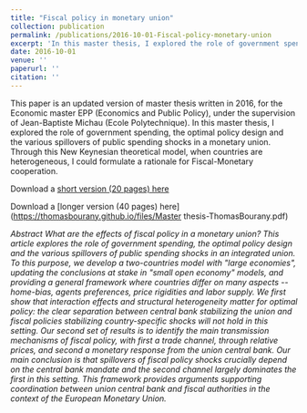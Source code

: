 ```yaml
---
title: "Fiscal policy in monetary union"
collection: publication
permalink: /publications/2016-10-01-Fiscal-policy-monetary-union
excerpt: 'In this master thesis, I explored the role of government spending, the optimal policy design and the various spillovers of public spending shocks in a monetary union.'
date: 2016-10-01
venue: ''
paperurl: ''
citation: ''
---
```


This paper is an updated version of master thesis written in 2016, for the Economic master EPP (Economics and Public Policy), under the supervision of Jean-Baptiste Michau (Ecole Polytechnique). In this master thesis, I explored the role of government spending, the optimal policy design and the various spillovers of public spending shocks in a monetary union. Through this New Keynesian theoretical model, when countries are heterogeneous, I could formulate a rationale for Fiscal-Monetary cooperation.

Download a [short version (20 pages) here](https://thomasbourany.github.io/files/Master-thesis-short10-Third-draft.pdf)

Download a [longer version (40 pages) here](https://thomasbourany.github.io/files/Master thesis-ThomasBourany.pdf)


*Abstract*
<i> What are the effects of fiscal policy in a monetary union? This article explores the role of government spending, the optimal policy design and the various spillovers of public spending shocks in an integrated union. To this purpose, we develop a two-countries model with "large economies", updating the conclusions at stake in "small open economy" models, and providing a general framework where countries differ on many aspects -- home-bias, agents preferences, price rigidities and labor supply. We first show that interaction effects and structural heterogeneity matter for optimal policy: the clear separation between central bank stabilizing the union and fiscal policies stabilizing country-specific shocks will not hold in this setting. Our second set of results is to identify the main transmission mechanisms of fiscal policy, with first a trade channel, through relative prices, and second a monetary response from the union central bank. Our main conclusion is that spillovers of fiscal policy shocks crucially depend on the central bank mandate and the second channel largely dominates the first in this setting. This framework provides arguments supporting coordination between union central bank and fiscal authorities in the context of the European Monetary Union. </i>
 